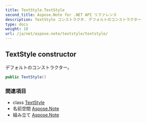 ```yaml
---
title: TextStyle.TextStyle
second_title: Aspose.Note for .NET API リファレンス
description: TextStyle コンストラクタ. デフォルトのコンストラクター
type: docs
weight: 10
url: /ja/net/aspose.note/textstyle/textstyle/
---
```

## TextStyle constructor

デフォルトのコンストラクター。

```csharp
public TextStyle()
```

### 関連項目

* class [TextStyle](../)
* 名前空間 [Aspose.Note](../../textstyle/)
* 組み立て [Aspose.Note](../../../)


